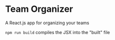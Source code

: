 Team Organizer
============
A React.js app for organizing your teams

<code>npm run build</code> compiles the JSX into the "built" file